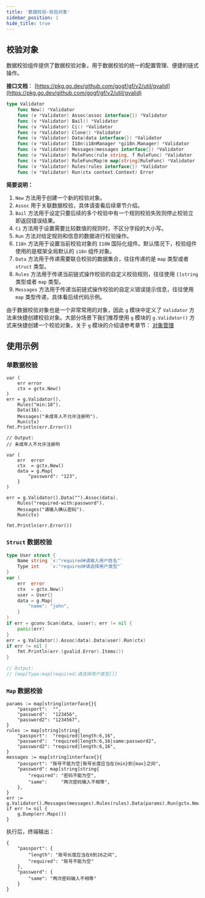 ```yaml
---
title: '数据校验-校验对象'
sidebar_position: 1
hide_title: true
---
```


## 校验对象

数据校验组件提供了数据校验对象，用于数据校验的统一的配置管理、便捷的链式操作。

**接口文档**： [https://pkg.go.dev/github.com/gogf/gf/v2/util/gvalid](https://pkg.go.dev/github.com/gogf/gf/v2/util/gvalid)

```go
type Validator
    func New() *Validator
    func (v *Validator) Assoc(assoc interface{}) *Validator
    func (v *Validator) Bail() *Validator
    func (v *Validator) Ci() *Validator
    func (v *Validator) Clone() *Validator
    func (v *Validator) Data(data interface{}) *Validator
    func (v *Validator) I18n(i18nManager *gi18n.Manager) *Validator
    func (v *Validator) Messages(messages interface{}) *Validator
    func (v *Validator) RuleFunc(rule string, f RuleFunc) *Validator
    func (v *Validator) RuleFuncMap(m map[string]RuleFunc) *Validator
    func (v *Validator) Rules(rules interface{}) *Validator
    func (v *Validator) Run(ctx context.Context) Error
```

**简要说明：**

1. `New` 方法用于创建一个新的校验对象。
2. `Assoc` 用于关联数据校验，具体请查看后续章节介绍。
3. `Bail` 方法用于设定只要后续的多个校验中有一个规则校验失败则停止校验立即返回错误结果。
4. `Ci` 方法用于设置需要比较数值的规则时，不区分字段的大小写。
5. `Run` 方法对给定规则和信息的数据进行校验操作。
6. `I18n` 方法用于设置当前校验对象的 `I18N` 国际化组件。默认情况下，校验组件使用的是框架全局默认的 `i18n` 组件对象。
7. `Data` 方法用于传递需要联合校验的数据集合，往往传递的是 `map` 类型或者 `struct` 类型。
8. `Rules` 方法用于传递当前链式操作校验的自定义校验规则，往往使用 `[]string` 类型或者 `map` 类型。
9. `Messages` 方法用于传递当前链式操作校验的自定义错误提示信息，往往使用 `map` 类型传递，具体看后续代码示例。

由于数据校验对象也是一个非常常用的对象，因此 `g` 模块中定义了 `Validator` 方法来快捷创建校验对象。大部分场景下我们推荐使用 `g` 模块的 `g.Validator()` 方式来快捷创建一个校验对象，关于 `g` 模块的介绍请参考章节： [对象管理](output/goframe-v2.0-md/核心组件-重点/对象管理)

## 使用示例

### 单数据校验

```
var (
	err error
	ctx = gctx.New()
)
err = g.Validator().
	Rules("min:18").
	Data(16).
	Messages("未成年人不允许注册哟").
	Run(ctx)
fmt.Println(err.Error())

// Output:
// 未成年人不允许注册哟
```

```
var (
	err  error
	ctx  = gctx.New()
	data = g.Map{
		"password": "123",
	}
)

err = g.Validator().Data("").Assoc(data).
	Rules("required-with:password").
	Messages("请输入确认密码").
	Run(ctx)

fmt.Println(err.Error())
```

### `Struct` 数据校验

```go
type User struct {
	Name string `v:"required#请输入用户姓名"`
	Type int    `v:"required#请选择用户类型"`
}
var (
	err  error
	ctx  = gctx.New()
	user = User{}
	data = g.Map{
		"name": "john",
	}
)
if err = gconv.Scan(data, &user); err != nil {
	panic(err)
}
err = g.Validator().Assoc(data).Data(user).Run(ctx)
if err != nil {
	fmt.Println(err.(gvalid.Error).Items())
}

// Output:
// [map[Type:map[required:请选择用户类型]]]
```

### `Map` 数据校验

```
params := map[string]interface{}{
	"passport":  "",
	"password":  "123456",
	"password2": "1234567",
}
rules := map[string]string{
	"passport":  "required|length:6,16",
	"password":  "required|length:6,16|same:password2",
	"password2": "required|length:6,16",
}
messages := map[string]interface{}{
	"passport": "账号不能为空|账号长度应当在{min}到{max}之间",
	"password": map[string]string{
		"required": "密码不能为空",
		"same":     "两次密码输入不相等",
	},
}
err := g.Validator().Messages(messages).Rules(rules).Data(params).Run(gctx.New())
if err != nil {
	g.Dump(err.Maps())
}
```

执行后，终端输出：

```
{
    "passport": {
        "length": "账号长度应当在6到16之间",
        "required": "账号不能为空"
    },
    "password": {
        "same": "两次密码输入不相等"
    }
}
```